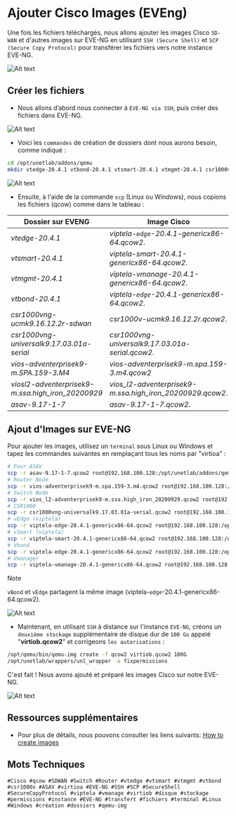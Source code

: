 # Ajouter Cisco Images (EVEng)

Une fois les fichiers téléchargés, nous allons ajouter les images Cisco `SD-WAN` et d'autres images sur EVE-NG en utilisant `SSH (Secure Shell)` et `SCP (Secure Copy Protocol)` pour transférer les fichiers vers notre instance EVE-NG.

![Alt text](./images/images-cisco-backup.png)

## Créer les fichiers

- Nous allons d’abord nous connecter à `EVE-NG via SSH`, puis créer des fichiers dans EVE-NG. 

![Alt text](./images/add-img-cisco-eve.png)

- Voici les `commandes` de création de dossiers dont nous aurons besoin, comme indiqué :

```bash
cd /opt/unetlab/addons/qemu
mkdir vtedge-20.4.1 vtbond-20.4.1 vtsmart-20.4.1 vtmgmt-20.4.1 csr1000vng-universalk9.17.03.01a-serial viosl2-adventerprisek9-m.ssa.high_iron_20200929 asav-9.17-1-7
```
![Alt text](./../images/dir-eve.png)

- Ensuite, à l'aide de la commande `scp` (Linux ou Windows), nous copions les fichiers (qcow) comme dans le tableau :

Dossier sur EVENG | Image Cisco
-----    | ----      
*vtedge-20.4.1* | *viptela-`edge`-20.4.1-genericx86-64.qcow2*.
*vtsmart-20.4.1* | *viptela-smart-20.4.1-genericx86-64.qcow2*.
*vtmgmt-20.4.1* | *viptela-vmanage-20.4.1-genericx86-64.qcow2*.
*vtbond-20.4.1* | *viptela-`edge`-20.4.1-genericx86-64.qcow2*.
*csr1000vng-ucmk9.16.12.2r-sdwan* | *csr1000v-ucmk9.16.12.2r.qcow2*.
*csr1000vng-universalk9.17.03.01a-serial* | *csr1000vng-universalk9.17.03.01a-serial.qcow2*.
*vios-adventerprisek9-m.SPA.159-3.M4* | *vios-adventerprisek9-m.spa.159-3.m4.qcow2*
*viosl2-adventerprisek9-m.ssa.high_iron_20200929* | *vios_l2-adventerprisek9-m.ssa.high_iron_20200929.qcow2*.
*asav-9.17-1-7* | *asav-9.17-1-7.qcow2*.

## Ajout d'Images sur EVE-NG

Pour ajouter les images, utilisez un `terminal` sous Linux ou Windows et tapez les commandes suivantes en remplaçant tous les noms par "virtioa" :

```bash
# Pour ASAV
scp -r asav-9.17-1-7.qcow2 root@192.168.100.128:/opt/unetlab/addons/qemu/asav-9.17-1-7/virtioa.qcow2
# Router Node
scp -r vios-adventerprisek9-m.spa.159-3.m4.qcow2 root@192.168.100.128:/opt/unetlab/addons/qemu/vios-adventerprisek9-m.SPA.159-3.M4/virtioa.qcow2
# Switch Node
scp -r vios_l2-adventerprisek9-m.ssa.high_iron_20200929.qcow2 root@192.168.100.128:/opt/unetlab/addons/qemu/viosl2-adventerprisek9-m.ssa.high_iron_20200929/virtioa.qcow2
# CSR1000
scp -r csr1000vng-universalk9.17.03.01a-serial.qcow2 root@192.168.100.128:/opt/unetlab/addons/qemu/csr1000vng-universalk9.17.03.01a-serial/virtioa.qcow2
# vEdge (viptela)
scp -r viptela-edge-20.4.1-genericx86-64.qcow2 root@192.168.100.128:/opt/unetlab/addons/qemu/vtedge-20.4.1/virtioa.qcow2
# vSmart (viptela)
scp -r viptela-smart-20.4.1-genericx86-64.qcow2 root@192.168.100.128:/opt/unetlab/addons/qemu/vtsmart-20.4.1/virtioa.qcow2
# Vbond
scp -r viptela-edge-20.4.1-genericx86-64.qcow2 root@192.168.100.128:/opt/unetlab/addons/qemu/vtbond-20.4.1/virtioa.qcow2
# Vmanager
scp -r viptela-vmanage-20.4.1-genericx86-64.qcow2 root@192.168.100.128:/opt/unetlab/addons/qemu/vtmgmt-20.4.1/virtioa.qcow2
```

> [!NOTE]
> `vBond` et `vEdge` partagent la même image (viptela-`edge`-20.4.1-genericx86-64.qcow2).

![Alt text](images/add-img.png)

- Maintenant, en utilisant `SSH` à distance sur l'instance `EVE-NG`, créons un `deuxième stockage` supplémentaire de disque dur de `100 Go` appelé "**virtiob.qcow2**" et corrigeons `les autorisations` :

```bash
/opt/qemu/bin/qemu-img create -f qcow2 virtiob.qcow2 100G
/opt/unetlab/wrappers/unl_wrapper -a fixpermissions
```

C'est fait ! Nous avons ajouté et préparé les images Cisco sur notre EVE-NG.

![Alt text](images/dash-eve.png)

## Ressources supplémentaires

- Pour plus de détails, nous pouvons consulter les liens suivants: [How to create images](https://www.eve-ng.net/index.php/documentation/howtos/)

## Mots Techniques

`#Cisco #qcow #SDWAN #Switch #Router #vtedge #vtsmart #vtmgmt #vtbond #csr1000v #ASAV #virtioa #EVE-NG #SSH #SCP #SecureShell #SecureCopyProtocol #viptela #vmanage #virtiob #disque #stockage #permissions #instance #EVE-NG #transfert #fichiers #terminal #Linux #Windows #création #dossiers #qemu-img`